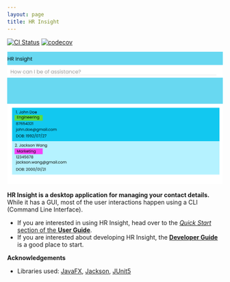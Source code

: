 ```yaml
---
layout: page
title: HR Insight
---
```


[![CI Status](https://github.com/se-edu/addressbook-level3/workflows/Java%20CI/badge.svg)](https://github.com/se-edu/addressbook-level3/actions)
[![codecov](https://codecov.io/gh/se-edu/addressbook-level3/branch/master/graph/badge.svg)](https://codecov.io/gh/se-edu/addressbook-level3)

![Ui](images/Ui.png)

**HR Insight is a desktop application for managing your contact details.** While it has a GUI, most of the user interactions happen using a CLI (Command Line Interface).

- If you are interested in using HR Insight, head over to the [_Quick Start_ section of the **User Guide**](UserGuide.html#quick-start).
- If you are interested about developing HR Insight, the [**Developer Guide**](DeveloperGuide.html) is a good place to start.

**Acknowledgements**

- Libraries used: [JavaFX](https://openjfx.io/), [Jackson](https://github.com/FasterXML/jackson), [JUnit5](https://github.com/junit-team/junit5)

